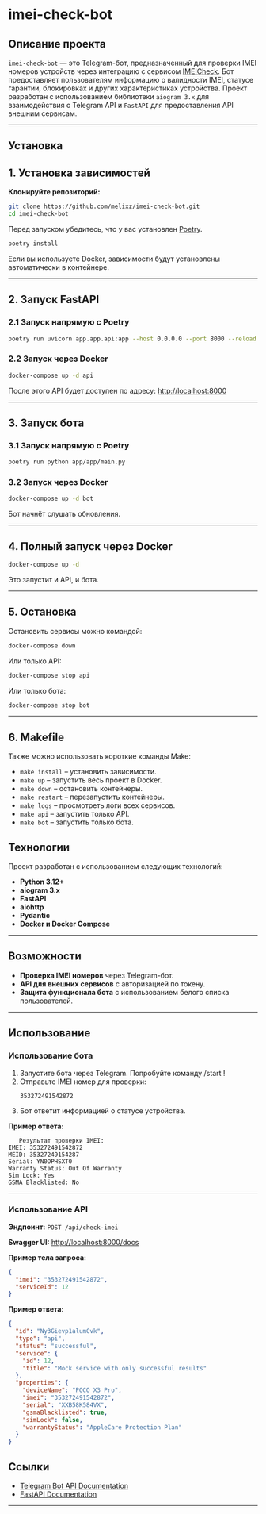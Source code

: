 # **imei-check-bot**

## **Описание проекта**

`imei-check-bot` — это Telegram-бот, предназначенный для проверки IMEI номеров устройств через интеграцию с сервисом [IMEICheck](https://imeicheck.net/). Бот предоставляет пользователям информацию о валидности IMEI, статусе гарантии, блокировках и других характеристиках устройства. Проект разработан с использованием библиотеки `aiogram 3.x` для взаимодействия с Telegram API и `FastAPI` для предоставления API внешним сервисам.

---

## **Установка**

## 1. Установка зависимостей

**Клонируйте репозиторий:**

   ```bash
   git clone https://github.com/melixz/imei-check-bot.git
   cd imei-check-bot
   ```

Перед запуском убедитесь, что у вас установлен [Poetry](https://python-poetry.org/docs/#installation).

```sh
poetry install
```

Если вы используете Docker, зависимости будут установлены автоматически в контейнере.

---

## 2. Запуск FastAPI

### 2.1 Запуск напрямую с Poetry

```sh
poetry run uvicorn app.app.api:app --host 0.0.0.0 --port 8000 --reload
```

### 2.2 Запуск через Docker

```sh
docker-compose up -d api
```

После этого API будет доступен по адресу: [http://localhost:8000](http://localhost:8000)

---

## 3. Запуск бота

### 3.1 Запуск напрямую с Poetry

```sh
poetry run python app/app/main.py
```

### 3.2 Запуск через Docker

```sh
docker-compose up -d bot
```

Бот начнёт слушать обновления.

---

## 4. Полный запуск через Docker

```sh
docker-compose up -d
```

Это запустит и API, и бота.

---

## 5. Остановка

Остановить сервисы можно командой:

```sh
docker-compose down
```

Или только API:

```sh
docker-compose stop api
```

Или только бота:

```sh
docker-compose stop bot
```

---

## 6. Makefile

Также можно использовать короткие команды Make:

- `make install` – установить зависимости.
- `make up` – запустить весь проект в Docker.
- `make down` – остановить контейнеры.
- `make restart` – перезапустить контейнеры.
- `make logs` – просмотреть логи всех сервисов.
- `make api` – запустить только API.
- `make bot` – запустить только бота.

## **Технологии**

Проект разработан с использованием следующих технологий:

- **Python 3.12+**
- **aiogram 3.x**
- **FastAPI**
- **aiohttp**
- **Pydantic**
- **Docker и Docker Compose**

---

## **Возможности**

- **Проверка IMEI номеров** через Telegram-бот.
- **API для внешних сервисов** с авторизацией по токену.
- **Защита функционала бота** с использованием белого списка пользователей.

---

## **Использование**

### **Использование бота**

1. Запустите бота через Telegram. Попробуйте команду /start !
2. Отправьте IMEI номер для проверки:
   ```
   353272491542872
   ```
3. Бот ответит информацией о статусе устройства.

**Пример ответа:**

```
   Результат проверки IMEI:
IMEI: 353272491542872
MEID: 35327249154287
Serial: YN0OPHSXT0
Warranty Status: Out Of Warranty
Sim Lock: Yes
GSMA Blacklisted: No
```

---

### **Использование API**

**Эндпоинт:** `POST /api/check-imei`

**Swagger UI:** [http://localhost:8000/docs](http://localhost:8000/docs)

**Пример тела запроса:**

```json
{
  "imei": "353272491542872",
  "serviceId": 12
}
```

**Пример ответа:**

```json
{
  "id": "Ny3Gievp1alumCvk",
  "type": "api",
  "status": "successful",
  "service": {
    "id": 12,
    "title": "Mock service with only successful results"
  },
  "properties": {
    "deviceName": "POCO X3 Pro",
    "imei": "353272491542872",
    "serial": "XXB58K584VX",
    "gsmaBlacklisted": true,
    "simLock": false,
    "warrantyStatus": "AppleCare Protection Plan"
  }
}
```

## **Ссылки**

- [Telegram Bot API Documentation](https://core.telegram.org/bots/api)
- [FastAPI Documentation](https://fastapi.tiangolo.com/)

---
